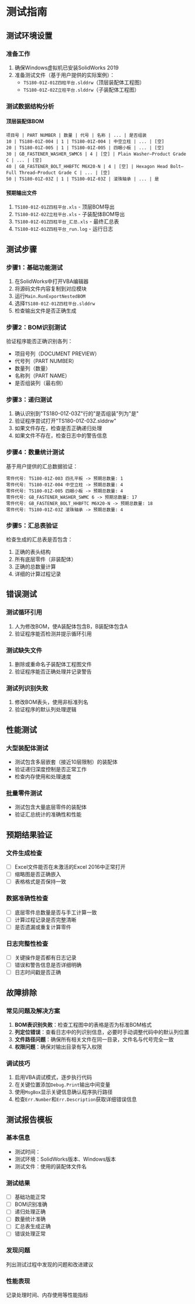# 测试指南

## 测试环境设置

### 准备工作
1. 确保Windows虚拟机已安装SolidWorks 2019
2. 准备测试文件（基于用户提供的实际案例）：
   - `TS180-01Z-01Z四柱平台.slddrw`（顶层装配体工程图）
   - `TS180-01Z-02Z立柱平台.slddrw`（子装配体工程图）

### 测试数据结构分析

#### 顶层装配体BOM
```
项目号 | PART NUMBER | 数量 | 代号 | 名称 | ... | 是否组装
10 | TS180-01Z-004 | 1 | TS180-01Z-004 | 中空立柱 | ... | [空]
20 | TS180-01Z-005 | 1 | TS180-01Z-005 | 四眼小板 | ... | [空]  
30 | GB_FASTENER_WASHER_SWMC6 | 4 | [空] | Plain Washer—Product Grade C | ... | [空]
40 | GB_FASTENER_BOLT_HHBFTC M6X20-N | 4 | [空] | Hexagon Head Bolt—Full Thread—Product Grade C | ... | [空]
50 | TS180-01Z-03Z | 1 | TS180-01Z-03Z | 滚珠轴承 | ... | 是
```

#### 预期输出文件
1. `TS180-01Z-01Z四柱平台.xls` - 顶层BOM导出
2. `TS180-01Z-02Z立柱平台.xls` - 子装配体BOM导出  
3. `TS180-01Z-01Z四柱平台_汇总.xls` - 最终汇总表
4. `TS180-01Z-01Z四柱平台_run.log` - 运行日志

## 测试步骤

### 步骤1：基础功能测试
1. 在SolidWorks中打开VBA编辑器
2. 将源码文件内容复制到对应模块
3. 运行`Main.RunExportNestedBOM`
4. 选择`TS180-01Z-01Z四柱平台.slddrw`
5. 检查输出文件是否正确生成

### 步骤2：BOM识别测试  
验证程序能否正确识别各列：
- 项目号列（DOCUMENT PREVIEW）
- 代号列（PART NUMBER）  
- 数量列（数量）
- 名称列（PART NAME）
- 是否组装列（最右侧）

### 步骤3：递归测试
1. 确认识别到"TS180-01Z-03Z"行的"是否组装"列为"是"
2. 验证程序尝试打开"TS180-01Z-03Z.slddrw"
3. 如果文件存在，检查是否正确递归处理
4. 如果文件不存在，检查日志中的警告信息

### 步骤4：数量统计测试
基于用户提供的汇总数据验证：
```
零件代号: TS180-01Z-003 四孔平板 -> 预期总数量: 1
零件代号: TS180-01Z-004 中空立柱 -> 预期总数量: 4  
零件代号: TS180-01Z-005 四眼小板 -> 预期总数量: 4
零件代号: GB_FASTENER_WASHER_SWMC 6 -> 预期总数量: 17
零件代号: GB_FASTENER_BOLT_HHBFTC M6X20-N -> 预期总数量: 18
零件代号: TS180-01Z-03Z 滚珠轴承 -> 预期总数量: 4
```

### 步骤5：汇总表验证
检查生成的汇总表是否包含：
1. 正确的表头结构
2. 所有底层零件（非装配体）
3. 正确的总数量计算
4. 详细的计算过程记录

## 错误测试

### 测试循环引用
1. 人为修改BOM，使A装配体包含B，B装配体包含A
2. 验证程序能否检测并提示循环引用

### 测试缺失文件
1. 删除或重命名子装配体工程图文件
2. 验证程序能否正确处理并记录警告

### 测试列识别失败
1. 修改BOM表头，使用非标准列名
2. 验证程序的默认列处理逻辑

## 性能测试

### 大型装配体测试
- 测试包含多层嵌套（接近10层限制）的装配体
- 验证递归深度控制是否正常工作
- 检查内存使用和处理速度

### 批量零件测试  
- 测试包含大量底层零件的装配体
- 验证汇总统计的准确性和性能

## 预期结果验证

### 文件生成检查
- [ ] Excel文件能否在未激活的Excel 2016中正常打开
- [ ] 缩略图是否正确嵌入
- [ ] 表格格式是否保持一致

### 数据准确性检查
- [ ] 底层零件总数量是否与手工计算一致
- [ ] 计算过程记录是否完整清晰
- [ ] 是否遗漏或重复计算零件

### 日志完整性检查  
- [ ] 关键操作是否都有日志记录
- [ ] 错误和警告信息是否详细明确
- [ ] 日志时间戳是否正确

## 故障排除

### 常见问题及解决方案
1. **BOM表识别失败**：检查工程图中的表格是否为标准BOM格式
2. **列定位错误**：查看日志中的列识别信息，必要时手动调整代码中的默认列位置
3. **文件路径问题**：确保所有相关文件在同一目录，文件名与代号完全一致
4. **权限问题**：确保对输出目录有写入权限

### 调试技巧
1. 启用VBA调试模式，逐步执行代码
2. 在关键位置添加`Debug.Print`输出中间变量
3. 使用`MsgBox`显示关键信息确认程序执行路径
4. 检查`Err.Number`和`Err.Description`获取详细错误信息

## 测试报告模板

### 基本信息
- 测试时间：
- 测试环境：SolidWorks版本、Windows版本
- 测试文件：使用的装配体文件名

### 测试结果
- [ ] 基础功能正常
- [ ] BOM识别准确  
- [ ] 递归处理正确
- [ ] 数量统计准确
- [ ] 汇总表生成正确
- [ ] 错误处理正常

### 发现问题
列出测试过程中发现的问题和改进建议

### 性能表现
记录处理时间、内存使用等性能指标